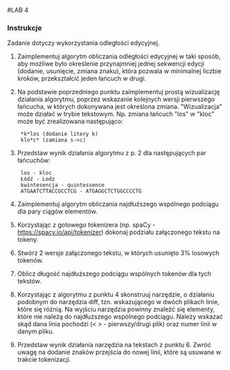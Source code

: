#LAB 4

### Instrukcje

Zadanie dotyczy wykorzystania odległości edycyjnej.

1. Zaimplementuj algorytm obliczania odległości edycyjnej w taki sposób, aby możliwe było określenie przynajmniej jednej sekwencji edycji (dodanie, usunięcie, zmiana znaku), która pozwala w minimalnej liczbie kroków, przekształcić jeden łańcuch w drugi.
2. Na podstawie poprzedniego punktu zaimplementuj prostą wizualizację działania algorytmu, poprzez wskazanie kolejnych wersji pierwszego łańcucha, w których dokonywana jest określona zmiana. "Wizualizacja" może działać w trybie tekstowym. Np. zmiana łańcuch "los" w "kloc" może być zrealizowana następująco:
        
        *k*los (dodanie litery k)
        klo*c* (zamiana s->c)
3. Przedstaw wynik działania algorytmu z p. 2 dla następujących par łańcuchów:
        
        los - kloc
        Łódź - Lodz
        kwintesencja - quintessence
        ATGAATCTTACCGCCTCG - ATGAGGCTCTGGCCCCTG
       
4. Zaimplementuj algorytm obliczania najdłuższego wspólnego podciągu dla pary ciągów elementów.
5. Korzystając z gotowego tokenizera (np. spaCy - https://spacy.io/api/tokenizer) dokonaj podziału załączonego tekstu na tokeny.
6. Stwórz 2 wersje załączonego tekstu, w których usunięto 3% losowych tokenów.
7. Oblicz długość najdłuższego podciągu wspólnych tokenów dla tych tekstów.
8. Korzystając z algorytmu z punktu 4 skonstruuj narzędzie, o działaniu podobnym do narzędzia diff, tzn. wskazującego w dwóch plikach linie, które się różnią. Na wyjściu narzędzia powinny znaleźć się elementy, które nie należą do najdłuższego wspólnego podciągu. Należy wskazać skąd dana linia pochodzi (< > - pierwszy/drugi plik) oraz numer linii w danym pliku.
9. Przedstaw wynik działania narzędzia na tekstach z punktu 6. Zwróć uwagę na dodanie znaków przejścia do nowej linii, które są usuwane w trakcie tokenizacji.